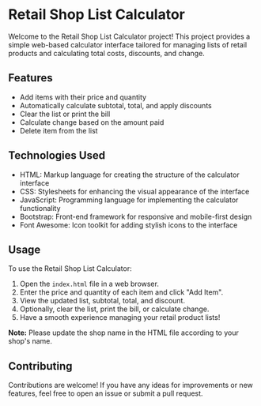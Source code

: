 # Retail Shop List Calculator

Welcome to the Retail Shop List Calculator project! This project provides a simple web-based calculator interface tailored for managing lists of retail products and calculating total costs, discounts, and change.

## Features

- Add items with their price and quantity
- Automatically calculate subtotal, total, and apply discounts
- Clear the list or print the bill
- Calculate change based on the amount paid
- Delete item from the list 

## Technologies Used

- HTML: Markup language for creating the structure of the calculator interface
- CSS: Stylesheets for enhancing the visual appearance of the interface
- JavaScript: Programming language for implementing the calculator functionality
- Bootstrap: Front-end framework for responsive and mobile-first design
- Font Awesome: Icon toolkit for adding stylish icons to the interface

## Usage

To use the Retail Shop List Calculator:

1. Open the `index.html` file in a web browser.
2. Enter the price and quantity of each item and click "Add Item".
3. View the updated list, subtotal, total, and discount.
4. Optionally, clear the list, print the bill, or calculate change.
5. Have a smooth experience managing your retail product lists!

**Note:** Please update the shop name in the HTML file according to your shop's name.

## Contributing

Contributions are welcome! If you have any ideas for improvements or new features, feel free to open an issue or submit a pull request.
